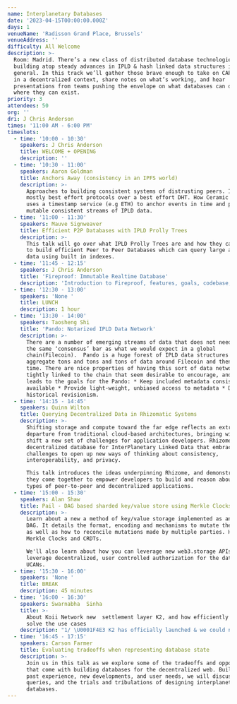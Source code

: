 ```yaml
---
name: Interplanetary Databases
date: '2023-04-15T00:00:00.000Z'
days: 1
venueName: 'Radisson Grand Place, Brussels'
venueAddress: ''
difficulty: All Welcome
description: >-
  Room: Madrid. There’s a new class of distributed database technologies
  building atop steady advances in IPLD & hash linked data structures in
  general. In this track we’ll gather those brave enough to take on CAP theorem
  in a decentralized context, share notes on what’s working, and hear
  presentations from teams pushing the envelope on what databases can do and
  where they can exist.
priority: 3
attendees: 50
org: ''
dri: J Chris Anderson
times: '11:00 AM - 6:00 PM'
timeslots:
  - time: '10:00 - 10:30'
    speakers: J Chris Anderson
    title: WELCOME + OPENING
    description: ''
  - time: '10:30 - 11:00'
    speakers: Aaron Goldman
    title: Anchors Away (consistency in an IPFS world)
    description: >-
      Approaches to building consistent systems of distrusting peers. IPFS is
      mostly best effort protocols over a best effort DHT. How Ceramic Network
      uses a timestamp service (e.g ETH) to anchor events in time and produce
      mutable consistent streams of IPLD data.
  - time: '11:00 - 11:30'
    speakers: Mauve Signweaver
    title: Efficient P2P Databases with IPLD Prolly Trees
    description: >-
      This talk will go over what IPLD Prolly Trees are and how they can be used
      to build efficient Peer to Peer Databases which can query large amounts of
      data using built in indexes.
  - time: '11:45 - 12:15'
    speakers: J Chris Anderson
    title: 'Fireproof: Immutable Realtime Database'
    description: 'Introduction to Fireproof, features, goals, codebase, use-cases'
  - time: '12:30 - 13:00'
    speakers: 'None '
    title: LUNCH
    description: 1 hour
  - time: '13:30 - 14:00'
    speakers: Taosheng Shi
    title: 'Pando: Notarized IPLD Data Network'
    description: >-
      There are a number of emerging streams of data that does not need to meet
      the same ‘consensus’ bar as what we would expect in a global
      chain(Filecoin).  Pando is a huge forest of IPLD data structures and
      aggregate tons and tons and tons of data around Filecoin and then over
      time. There are nice properties of having this sort of data network more
      tightly linked to the chain that seem desirable to encourage, and this
      leads to the goals for the Pando: * Keep included metadata consistently
      available * Provide light-weight, unbiased access to metadata * Discourage
      historical revisionism.
  - time: '14:15 - 14:45'
    speakers: Quinn Wilton
    title: Querying Decentralized Data in Rhizomatic Systems
    description: >-
      Shifting storage and compute toward the far edge reflects an extreme
      departure from traditional cloud-based architectures, bringing with that
      shift a new set of challenges for application developers. Rhizome is a
      decentralized database for InterPlanetary Linked Data that embraces these
      challenges to open up new ways of thinking about consistency,
      interoperability, and privacy. 

      This talk introduces the ideas underpinning Rhizome, and demonstrates how
      they come together to empower developers to build and reason about new
      types of peer-to-peer and decentralized applications.
  - time: '15:00 - 15:30'
    speakers: Alan Shaw
    title: Pail - DAG based sharded key/value store using Merkle Clocks and CRDTs
    description: >-
      Learn about a new a method of key/value storage implemented as an IPLD
      DAG. It details the format, encoding and mechanisms to mutate the storage
      as well as how to reconcile mutations made by multiple parties. Hint:
      Merkle Clocks and CRDTs.

      We'll also learn about how you can leverage new web3.storage APIs to
      leverage decentralized, user controlled authorization for the data using
      UCANs.
  - time: '15:30 - 16:00'
    speakers: 'None '
    title: BREAK
    description: 45 minutes
  - time: '16:00 - 16:30'
    speakers: Swarnabha  Sinha
    title: >-
      About Koii Network new  settlement layer K2, and how efficiently it will
      solve the use cases
    description: "1/ \U0001F4E3 K2 has officially launched & we could not be more proud! \nK2 is our network's settlement layer that provides lightning fast transactions.\nThe K2 upgrades are a huge step forward for the network & for #Web3 as a whole. Here's what this means for the future of Koii.\n2/ You can now run your own K2 node. ☊\nWhen you run a K2 node, you’ll help keep our network in sync and earn your share of the daily KOII mint. \nValidators share 10% of the daily tokens, so the earlier you start, the more you’ll earn.\n\n\n\n3/ The applications for K2 are infinite.\nIt enables blockchain bridges, decentralized social platforms \U0001F469\U0001F3FD‍\U0001F4BB, #Web3 games\U0001F579, & more. \nWe have 500+ ecosystem projects ready to build on Koii. K2 is the foundation for all of them, enabling a network of light-speed transactions."
  - time: '16:45 - 17:15'
    speakers: Carson Farmer
    title: Evaluating tradeoffs when representing database state
    description: >-
      Join us in this talk as we explore some of the tradeoffs and opportunities
      that come with building databases for the decentralized web. Building on
      past experience, new developments, and user needs, we will discuss proofs,
      queries, and the trials and tribulations of designing interplanetary
      databases.
---
```


